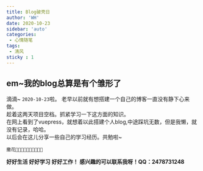 ```yaml
---
title: Blog破壳日
author: 'WH'
date: 2020-10-23
sidebar: 'auto'
categories:
 - 心情随笔
tags:
 - 清风
sticky : 1
---
```



## em~我的blog总算是有个雏形了

滴滴~ `2020-10-23`啦。
老早以前就有想搭建一个自己的博客一直没有静下心来做。  
趁着这两天项目空档。抓紧学习一下这方面的知识。  
在网上看到了vuepress，就想着以此搭建个人blog,中途踩坑无数，但是我懒，就没有记录，哈哈。  
以后会在这儿分享一些自己的学习经历。共勉啦~  

`撒花🌼🌼🌼💐💐💐💐🌺🌺🌺`



**好好生活 好好学习 好好工作！ 感兴趣的可以联系我呀！QQ：2478731248**
<Valine></Valine>
